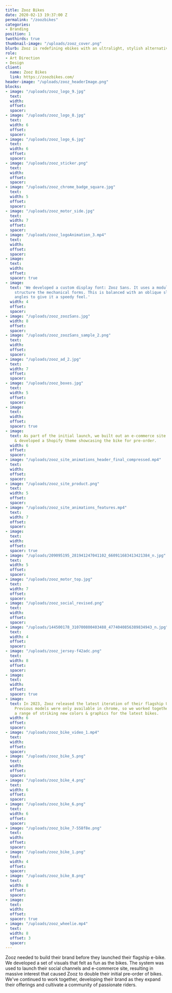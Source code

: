```yaml
---
title: Zooz Bikes
date: 2020-02-13 19:37:00 Z
permalink: "/zoozbikes"
categories:
- Branding
position: 1
twothirds: true
thumbnail-image: "/uploads/zooz_cover.png"
blurb: Zooz is redefining ebikes with an ultralight, stylish alternative.
role:
- Art Direction
- Design
client:
  name: Zooz Bikes
  link: https://zoozbikes.com/
header-image: "/uploads/zooz_headerImage.png"
blocks:
- image: "/uploads/zooz_logo_9.jpg"
  text: 
  width: 
  offset: 
  spacer: 
- image: "/uploads/zooz_logo_8.jpg"
  text: 
  width: 6
  offset: 
  spacer: 
- image: "/uploads/zooz_logo_6.jpg"
  text: 
  width: 6
  offset: 
  spacer: 
- image: "/uploads/zooz_sticker.png"
  text: 
  width: 
  offset: 
  spacer: 
- image: "/uploads/zooz_chrome_badge_square.jpg"
  text: 
  width: 5
  offset: 
  spacer: 
- image: "/uploads/zooz_motor_side.jpg"
  text: 
  width: 7
  offset: 
  spacer: 
- image: "/uploads/zooz_logoAnimation_3.mp4"
  text: 
  width: 
  offset: 
  spacer: 
- image: 
  text: 
  width: 
  offset: 
  spacer: true
- image: 
  text: 'We developed a custom display font: Zooz Sans. It uses a modular system to
    structure the mechanical forms. This is balanced with an oblique slant and sharp
    angles to give it a speedy feel.'
  width: 4
  offset: 
  spacer: 
- image: "/uploads/zooz_zoozSans.jpg"
  width: 8
  offset: 
  spacer: 
- image: "/uploads/zooz_zoozSans_sample_2.png"
  text: 
  width: 
  offset: 
  spacer: 
- image: "/uploads/zooz_ad_2.jpg"
  text: 
  width: 7
  offset: 
  spacer: 
- image: "/uploads/zooz_boxes.jpg"
  text: 
  width: 5
  offset: 
  spacer: 
- image: 
  text: 
  width: 
  offset: 
  spacer: true
- image: 
  text: As part of the initial launch, we built out an e-commerce site. I designed
    & developed a Shopify theme showcasing the bike for pre-order.
  width: 6
  offset: 
  spacer: 
- image: "/uploads/zooz_site_animations_header_final_compressed.mp4"
  text: 
  width: 
  offset: 
  spacer: 
- image: "/uploads/zooz_site_product.png"
  text: 
  width: 5
  offset: 
  spacer: 
- image: "/uploads/zooz_site_animations_features.mp4"
  text: 
  width: 7
  offset: 
  spacer: 
- image: 
  text: 
  width: 
  offset: 
  spacer: true
- image: "/uploads/209095195_281941247041102_660911683413421384_n.jpg"
  text: 
  width: 5
  offset: 
  spacer: 
- image: "/uploads/zooz_motor_top.jpg"
  text: 
  width: 7
  offset: 
  spacer: 
- image: "/uploads/zooz_social_revised.png"
  text: 
  width: 
  offset: 
  spacer: 
- image: "/uploads/144500178_310700800403488_4774040856389834943_n.jpg"
  text: 
  width: 4
  offset: 
  spacer: 
- image: "/uploads/zooz_jersey-f42adc.png"
  text: 
  width: 8
  offset: 
  spacer: 
- image: 
  text: 
  width: 
  offset: 
  spacer: true
- image: 
  text: In 2023, Zooz released the latest iteration of their flagship Ultra Urban.
    Previous models were only available in chrome, so we worked together to develop
    a range of striking new colors & graphics for the latest bikes.
  width: 6
  offset: 
  spacer: 
- image: "/uploads/zooz_bike_video_1.mp4"
  text: 
  width: 
  offset: 
  spacer: 
- image: "/uploads/zooz_bike_5.png"
  text: 
  width: 
  offset: 
  spacer: 
- image: "/uploads/zooz_bike_4.png"
  text: 
  width: 6
  offset: 
  spacer: 
- image: "/uploads/zooz_bike_6.png"
  text: 
  width: 6
  offset: 
  spacer: 
- image: "/uploads/zooz_bike_7-558f8e.png"
  text: 
  width: 
  offset: 
  spacer: 
- image: "/uploads/zooz_bike_1.png"
  text: 
  width: 4
  offset: 
  spacer: 
- image: "/uploads/zooz_bike_8.png"
  text: 
  width: 8
  offset: 
  spacer: 
- image: 
  text: 
  width: 
  offset: 
  spacer: true
- image: "/uploads/zooz_wheelie.mp4"
  text: 
  width: 8
  offset: 3
  spacer: 
---
```


Zooz needed to build their brand before they launched their flagship e-bike. We developed a set of visuals that felt as fun as the bikes. The system was used to launch their social channels and e-commerce site, resulting in massive interest that caused Zooz to double their initial pre-order of bikes. We've continued to work together, developing their brand as they expand their offerings and cultivate a community of passionate riders.
